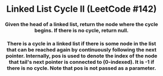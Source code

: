 <div align = "center">

# Linked List Cycle II (LeetCode #142)

</div>

<div align = "center">

<h3>Given the head of a linked list, return the node where the cycle begins. If there is no cycle, return null.</h3>

<h3>There is a cycle in a linked list if there is some node in the list that can be reached again by continuously following the next pointer. Internally, pos is used to denote the index of the node that tail's next pointer is connected to (0-indexed). It is -1 if there is no cycle. Note that pos is not passed as a parameter.</h3>

</div>
